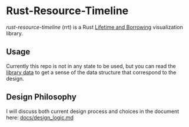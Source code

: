 # Rust-Resource-Timeline
*rust-resource-timeline* (rrt) is a Rust [Lifetime and Borrowing](https://doc.rust-lang.org/book/ch04-02-references-and-borrowing.html) visualization library.

## Usage
Currently this repo is not in any state to be used, but you can read the [library data](src/lib.rs) to get a sense of the data structure that correspond to the design.

## Design Philosophy
I will discuss both current design process and choices in the document here: [docs/design_logic.md](docs/design_logic.md)
